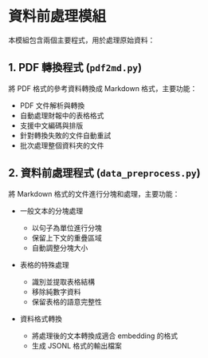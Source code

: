 # 資料前處理模組

本模組包含兩個主要程式，用於處理原始資料：

## 1. PDF 轉換程式 (`pdf2md.py`)

將 PDF 格式的參考資料轉換成 Markdown 格式，主要功能：

- PDF 文件解析與轉換
- 自動處理財報中的表格格式
- 支援中文編碼與排版
- 針對轉換失敗的文件自動重試
- 批次處理整個資料夾的文件

## 2. 資料前處理程式 (`data_preprocess.py`)

將 Markdown 格式的文件進行分塊和處理，主要功能：

- 一般文本的分塊處理
    - 以句子為單位進行分塊
    - 保留上下文的重疊區域
    - 自動調整分塊大小

- 表格的特殊處理
    - 識別並提取表格結構
    - 移除純數字資料
    - 保留表格的語意完整性

- 資料格式轉換
    - 將處理後的文本轉換成適合 embedding 的格式
    - 生成 JSONL 格式的輸出檔案